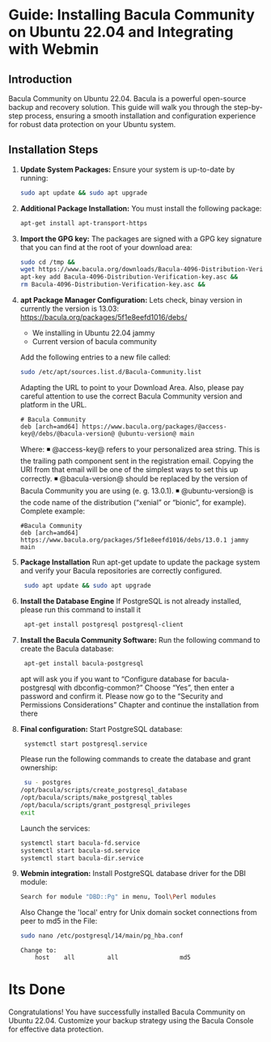 # Guide: Installing Bacula Community on Ubuntu 22.04 and Integrating with Webmin


## Introduction

Bacula Community on Ubuntu 22.04. Bacula is a powerful open-source backup and recovery solution. This guide will walk you through the step-by-step process, ensuring a smooth installation and configuration experience for robust data protection on your Ubuntu system.

## Installation Steps

1. **Update System Packages:**
   Ensure your system is up-to-date by running:
     ```bash
     sudo apt update && sudo apt upgrade
     ```
2. **Additional Package Installation:**
   You must install the following package:
     ```bash
     apt-get install apt-transport-https
     ```
3. **Import the GPG key:**
   The packages are signed with a GPG key signature that you can find at the root of
your download area:
    ```bash
    sudo cd /tmp &&
    wget https://www.bacula.org/downloads/Bacula-4096-Distribution-Verification-key.asc &&
    apt-key add Bacula-4096-Distribution-Verification-key.asc &&
    rm Bacula-4096-Distribution-Verification-key.asc &&
    ```
4. **apt Package Manager Configuration:**
    Lets check, binay version in currently the version is 13.03:
    https://bacula.org/packages/5f1e8eefd1016/debs/
     - We installing in Ubuntu 22.04 jammy
     - Current version of bacula community
   
    Add the following entries to a new file called:
    ```bash
    sudo /etc/apt/sources.list.d/Bacula-Community.list
    ```

    Adapting the URL to point to your Download Area. Also, please pay careful attention
    to use the correct Bacula Community version and platform in the URL.
    ```
    # Bacula Community
    deb [arch=amd64] https://www.bacula.org/packages/@access-key@/debs/@bacula-version@ @ubuntu-version@ main
    ``` 
      Where:
      ◾ @access-key@ refers to your personalized area string. This is the trailing
      path component sent in the registration email. Copying the URI from that
      email will be one of the simplest ways to set this up correctly.
      ◾ @bacula-version@ should be replaced by the version of Bacula Community
      you are using (e. g. 13.0.1).
      ◾ @ubuntu-version@ is the code name of the distribution (“xenial” or “bionic”,
      for example).
    Complete example:
   
    ```
    #Bacula Community
    deb [arch=amd64] https://www.bacula.org/packages/5f1e8eefd1016/debs/13.0.1 jammy main
    ```
   
5. **Package Installation**
   Run apt-get update to update the package system and verify your Bacula repositories are correctly configured.
    ```bash
     sudo apt update && sudo apt upgrade
    ```
     
6. **Install the Database Engine**
   If PostgreSQL is not already installed, please run this command to install it
    ```bash
     apt-get install postgresql postgresql-client
    ```

8. **Install the Bacula Community Software:**
    Run the following command to create the Bacula database:
    ```bash
     apt-get install bacula-postgresql
    ```
    apt will ask you if you want to “Configure database for bacula-postgresql with
    dbconfig-common?” Choose “Yes”, then enter a password and confirm it.
    Please now go to the “Security and Permissions Considerations” Chapter and
    continue the installation from there

9. **Final configuration:**
    Start PostgreSQL database:
    ```bash
     systemctl start postgresql.service
    ```
    Please run the following commands to create the database and grant ownership:
    ```bash
     su - postgres
    /opt/bacula/scripts/create_postgresql_database
    /opt/bacula/scripts/make_postgresql_tables
    /opt/bacula/scripts/grant_postgresql_privileges
    exit
    ```
    Launch the services:
    ```bash
    systemctl start bacula-fd.service
    systemctl start bacula-sd.service
    systemctl start bacula-dir.service
    ```

10. **Webmin integration:**
    Install PostgreSQL database driver for the DBI module:
    ```bash
    Search for module "DBD::Pg" in menu, Tool\Perl modules
    ```
    
    Also Change the 'local' entry for Unix domain socket connections from peer to md5 in the File:
    ```bash
    sudo nano /etc/postgresql/14/main/pg_hba.conf
    ```
    ```
    Change to:
        host    all         all                 md5
    ```
    


# Its Done
Congratulations! You have successfully installed Bacula Community on Ubuntu 22.04. Customize your backup strategy using the Bacula Console for effective data protection.
